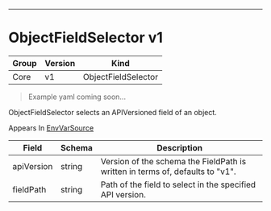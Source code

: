 

-----------
# ObjectFieldSelector v1

Group        | Version     | Kind
------------ | ---------- | -----------
Core | v1 | ObjectFieldSelector







> Example yaml coming soon...


ObjectFieldSelector selects an APIVersioned field of an object.

<aside class="notice">
Appears In <a href="#envvarsource-v1">EnvVarSource</a> </aside>

Field        | Schema     | Description
------------ | ---------- | -----------
apiVersion | string | Version of the schema the FieldPath is written in terms of, defaults to "v1".
fieldPath | string | Path of the field to select in the specified API version.






